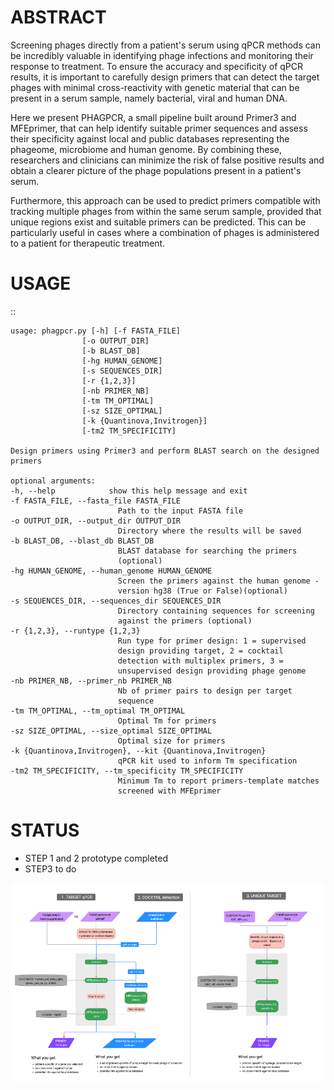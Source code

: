 # ABSTRACT

Screening phages directly from a patient's serum using qPCR methods can be incredibly valuable in identifying phage infections and monitoring their response to treatment. To ensure the accuracy and specificity of qPCR results, it is important to carefully design primers that can detect the target phages with minimal cross-reactivity with genetic material that can be present in a serum sample, namely bacterial, viral and human DNA. 

Here we present PHAGPCR, a small pipeline built around Primer3 and MFEprimer, that can help identify suitable primer sequences and assess their specificity against local and public databases representing the phageome, microbiome and human genome. By combining these, researchers and clinicians can minimize the risk of false positive results and obtain a clearer picture of the phage populations present in a patient's serum.

Furthermore, this approach can be used to predict primers compatible with tracking multiple phages from within the same serum sample, provided that unique regions exist and suitable primers can be predicted. This can be particularly useful in cases where a combination of phages is administered to a patient for therapeutic treatment.
# USAGE

::

    usage: phagpcr.py [-h] [-f FASTA_FILE] 
                    [-o OUTPUT_DIR] 
                    [-b BLAST_DB]
                    [-hg HUMAN_GENOME] 
                    [-s SEQUENCES_DIR] 
                    [-r {1,2,3}]
                    [-nb PRIMER_NB] 
                    [-tm TM_OPTIMAL] 
                    [-sz SIZE_OPTIMAL]
                    [-k {Quantinova,Invitrogen}] 
                    [-tm2 TM_SPECIFICITY]

    Design primers using Primer3 and perform BLAST search on the designed
    primers

    optional arguments:
    -h, --help            show this help message and exit
    -f FASTA_FILE, --fasta_file FASTA_FILE
                            Path to the input FASTA file
    -o OUTPUT_DIR, --output_dir OUTPUT_DIR
                            Directory where the results will be saved
    -b BLAST_DB, --blast_db BLAST_DB
                            BLAST database for searching the primers
                            (optional)
    -hg HUMAN_GENOME, --human_genome HUMAN_GENOME
                            Screen the primers against the human genome -
                            version hg38 (True or False)(optional)
    -s SEQUENCES_DIR, --sequences_dir SEQUENCES_DIR
                            Directory containing sequences for screening
                            against the primers (optional)
    -r {1,2,3}, --runtype {1,2,3}
                            Run type for primer design: 1 = supervised
                            design providing target, 2 = cocktail
                            detection with multiplex primers, 3 =
                            unsupervised design providing phage genome
    -nb PRIMER_NB, --primer_nb PRIMER_NB
                            Nb of primer pairs to design per target
                            sequence
    -tm TM_OPTIMAL, --tm_optimal TM_OPTIMAL
                            Optimal Tm for primers
    -sz SIZE_OPTIMAL, --size_optimal SIZE_OPTIMAL
                            Optimal size for primers
    -k {Quantinova,Invitrogen}, --kit {Quantinova,Invitrogen}
                            qPCR kit used to inform Tm specification
    -tm2 TM_SPECIFICITY, --tm_specificity TM_SPECIFICITY
                            Minimum Tm to report primers-template matches
                            screened with MFEprimer

# STATUS

- STEP 1 and 2 prototype completed
- STEP3 to do

![schema](data/Figma_2023-03-07.png)